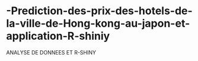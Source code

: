 # -Prediction-des-prix-des-hotels-de-la-ville-de-Hong-kong-au-japon-et-application-R-shiniy
ANALYSE DE DONNEES ET R-SHINY
